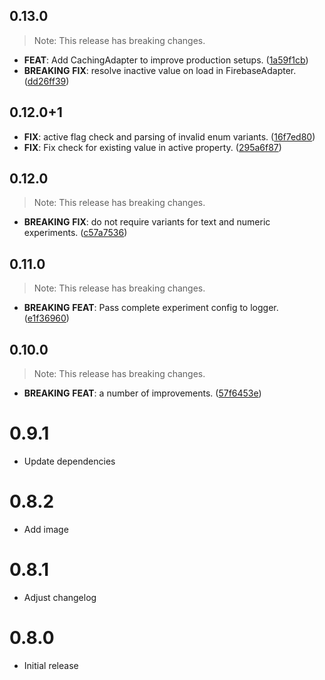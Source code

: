 ## 0.13.0

> Note: This release has breaking changes.

 - **FEAT**: Add CachingAdapter to improve production setups. ([1a59f1cb](https://github.com/programmierbar/ab_testing/commit/1a59f1cbadec513f5c0c12aba452a86034c40dda))
 - **BREAKING** **FIX**: resolve inactive value on load in FirebaseAdapter. ([dd26ff39](https://github.com/programmierbar/ab_testing/commit/dd26ff39f7e25e6edea083fea9abfe85f32ccfc8))

## 0.12.0+1

 - **FIX**: active flag check and parsing of invalid enum variants. ([16f7ed80](https://github.com/programmierbar/ab_testing/commit/16f7ed80cdf33e56034cfaa9aa4daf0c6b7db5e9))
 - **FIX**: Fix check for existing value in active property. ([295a6f87](https://github.com/programmierbar/ab_testing/commit/295a6f874951f509250102ad8cb1e8454f3d5684))

## 0.12.0

> Note: This release has breaking changes.

 - **BREAKING** **FIX**: do not require variants for text and numeric experiments. ([c57a7536](https://github.com/programmierbar/ab_testing/commit/c57a75367ea30655c899b9278a7612890a5bf9cd))

## 0.11.0

> Note: This release has breaking changes.

 - **BREAKING** **FEAT**: Pass complete experiment config to logger. ([e1f36960](https://github.com/programmierbar/ab_testing/commit/e1f369604cfedaef409db2c5fa0b5d7ece917301))

## 0.10.0

> Note: This release has breaking changes.

 - **BREAKING** **FEAT**: a number of improvements. ([57f6453e](https://github.com/programmierbar/ab_testing/commit/57f6453e4dd99727bbe9f9a666648196878f431d))

# 0.9.1
* Update dependencies

# 0.8.2
* Add image

# 0.8.1
* Adjust changelog

# 0.8.0
* Initial release